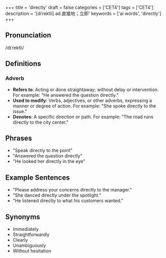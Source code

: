 +++
title = 'directly'
draft = false
categories = ['CET4']
tags = ['CET4']
description = '[diˈrektli] ad.直接地；立即'
keywords = ['ai words', 'directly']
+++

## Pronunciation
/dɪˈrektli/

## Definitions
### Adverb
- **Refers to**: Acting or done straightaway; without delay or intervention. For example: "He answered the question directly."
- **Used to modify**: Verbs, adjectives, or other adverbs, expressing a manner or degree of action. For example: "She spoke directly to the issue."
- **Denotes**: A specific direction or path. For example: "The road runs directly to the city center."

## Phrases
- "Speak directly to the point"
- "Answered the question directly"
- "He looked her directly in the eye"

## Example Sentences
- "Please address your concerns directly to the manager."
- "She danced directly under the spotlight."
- "He listened directly to what his customers wanted."

## Synonyms
- Immediately
- Straightforwardly
- Clearly
- Unambiguously
- Without hesitation
